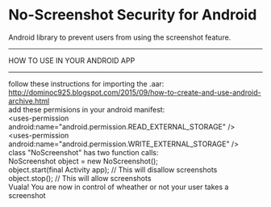 # No-Screenshot Security for Android
Android library to prevent users from using the screenshot feature.

___________________________________________________________________________________
HOW TO USE IN YOUR ANDROID APP
___________________________________________________________________________________

follow these instructions for importing the .aar:
<br>
http://dominoc925.blogspot.com/2015/09/how-to-create-and-use-android-archive.html 
<br>
add these permisions in your android manifest:
<br>
  &lt;uses-permission android:name="android.permission.READ_EXTERNAL_STORAGE" />
  <br>
  &lt;uses-permission android:name="android.permission.WRITE_EXTERNAL_STORAGE" />
<br>
class "NoScreenshot" has two function calls:
<br>
  NoScreenshot object = new NoScreenshot();
  <br>
  object.start(final Activity app); // This will disallow screenshots
  <br>
  object.stop(); // This will allow screenshots
 <br>
 Vuala! You are now in control of wheather or not your user takes a screenshot
